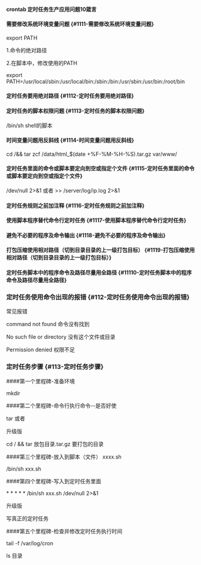 #### crontab 定时任务生产应用问题10箴言

#### 需要修改系统环境变量问题 {#1111-需要修改系统环境变量问题}

export PATH

1.命令的绝对路径

2.在脚本中，修改使用的PATH

export PATH=/usr/local/sbin:/usr/local/bin:/sbin:/bin:/usr/sbin:/usr/bin:/root/bin

#### 定时任务要用绝对路径 {#1112-定时任务要用绝对路径}

#### 定时任务的脚本权限问题 {#1113-定时任务的脚本权限问题}

/bin/sh shell的脚本

#### 时间变量问题用反斜线 {#1114-时间变量问题用反斜线}

cd /&& tar zcf /data/html\_$\(date +\%F-\%M-\%H-%S\).tar.gz var/www/

#### 定时任务里面的命令或脚本要定向到空或指定个文件 {#1115-定时任务里面的命令或脚本要定向到空或指定个文件}

/dev/null 2&gt;&1 或者 &gt;&gt; /server/log/ip.log 2&gt;&1

#### 定时任务规则之前加注释 {#1116-定时任务规则之前加注释}

#### 使用脚本程序替代命令行定时任务 {#1117-使用脚本程序替代命令行定时任务}

#### 避免不必要的程序及命令输出 {#1118-避免不必要的程序及命令输出}

#### 打包压缩使用相对路径（切到目录目录的上一级打包目标） {#1119-打包压缩使用相对路径（切到目录目录的上一级打包目标）}

#### 定时任务脚本中的程序命令及路径尽量用全路径 {#11110-定时任务脚本中的程序命令及路径尽量用全路径}

### 定时任务使用命令出现的报错 {#112-定时任务使用命令出现的报错}

常见报错

command not found 命令没有找到

No such file or directory 没有这个文件或目录

Permission denied 权限不足

### 定时任务步骤 {#113-定时任务步骤}

\#\#\#\#第一个里程碑-准备环境

mkdir

\#\#\#\#第二个里程碑-命令行执行命令--是否好使

tar 或者

升级版

cd / && tar 放包目录.tar.gz 要打包的目录

\#\#\#\#第三个里程碑-放入到脚本（文件） xxxx.sh

/bin/sh xxx.sh

\#\#\#\#第四个里程碑-写入到定时任务里面

\* \* \* \* \* /bin/sh xxx.sh /dev/null 2&gt;&1

升级版

写真正的定时任务

\#\#\#\#第五个里程碑-检查并修改定时任务执行时间

tail -f /var/log/cron

ls 目录

